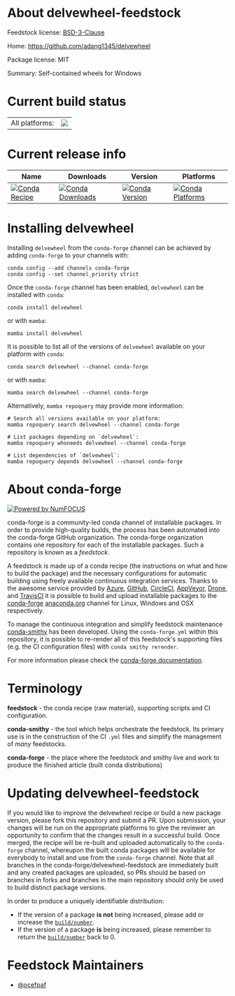 About delvewheel-feedstock
==========================

Feedstock license: [BSD-3-Clause](https://github.com/conda-forge/delvewheel-feedstock/blob/main/LICENSE.txt)

Home: https://github.com/adang1345/delvewheel

Package license: MIT

Summary: Self-contained wheels for Windows

Current build status
====================


<table><tr><td>All platforms:</td>
    <td>
      <a href="https://dev.azure.com/conda-forge/feedstock-builds/_build/latest?definitionId=17234&branchName=main">
        <img src="https://dev.azure.com/conda-forge/feedstock-builds/_apis/build/status/delvewheel-feedstock?branchName=main">
      </a>
    </td>
  </tr>
</table>

Current release info
====================

| Name | Downloads | Version | Platforms |
| --- | --- | --- | --- |
| [![Conda Recipe](https://img.shields.io/badge/recipe-delvewheel-green.svg)](https://anaconda.org/conda-forge/delvewheel) | [![Conda Downloads](https://img.shields.io/conda/dn/conda-forge/delvewheel.svg)](https://anaconda.org/conda-forge/delvewheel) | [![Conda Version](https://img.shields.io/conda/vn/conda-forge/delvewheel.svg)](https://anaconda.org/conda-forge/delvewheel) | [![Conda Platforms](https://img.shields.io/conda/pn/conda-forge/delvewheel.svg)](https://anaconda.org/conda-forge/delvewheel) |

Installing delvewheel
=====================

Installing `delvewheel` from the `conda-forge` channel can be achieved by adding `conda-forge` to your channels with:

```
conda config --add channels conda-forge
conda config --set channel_priority strict
```

Once the `conda-forge` channel has been enabled, `delvewheel` can be installed with `conda`:

```
conda install delvewheel
```

or with `mamba`:

```
mamba install delvewheel
```

It is possible to list all of the versions of `delvewheel` available on your platform with `conda`:

```
conda search delvewheel --channel conda-forge
```

or with `mamba`:

```
mamba search delvewheel --channel conda-forge
```

Alternatively, `mamba repoquery` may provide more information:

```
# Search all versions available on your platform:
mamba repoquery search delvewheel --channel conda-forge

# List packages depending on `delvewheel`:
mamba repoquery whoneeds delvewheel --channel conda-forge

# List dependencies of `delvewheel`:
mamba repoquery depends delvewheel --channel conda-forge
```


About conda-forge
=================

[![Powered by
NumFOCUS](https://img.shields.io/badge/powered%20by-NumFOCUS-orange.svg?style=flat&colorA=E1523D&colorB=007D8A)](https://numfocus.org)

conda-forge is a community-led conda channel of installable packages.
In order to provide high-quality builds, the process has been automated into the
conda-forge GitHub organization. The conda-forge organization contains one repository
for each of the installable packages. Such a repository is known as a *feedstock*.

A feedstock is made up of a conda recipe (the instructions on what and how to build
the package) and the necessary configurations for automatic building using freely
available continuous integration services. Thanks to the awesome service provided by
[Azure](https://azure.microsoft.com/en-us/services/devops/), [GitHub](https://github.com/),
[CircleCI](https://circleci.com/), [AppVeyor](https://www.appveyor.com/),
[Drone](https://cloud.drone.io/welcome), and [TravisCI](https://travis-ci.com/)
it is possible to build and upload installable packages to the
[conda-forge](https://anaconda.org/conda-forge) [anaconda.org](https://anaconda.org/)
channel for Linux, Windows and OSX respectively.

To manage the continuous integration and simplify feedstock maintenance
[conda-smithy](https://github.com/conda-forge/conda-smithy) has been developed.
Using the ``conda-forge.yml`` within this repository, it is possible to re-render all of
this feedstock's supporting files (e.g. the CI configuration files) with ``conda smithy rerender``.

For more information please check the [conda-forge documentation](https://conda-forge.org/docs/).

Terminology
===========

**feedstock** - the conda recipe (raw material), supporting scripts and CI configuration.

**conda-smithy** - the tool which helps orchestrate the feedstock.
                   Its primary use is in the construction of the CI ``.yml`` files
                   and simplify the management of *many* feedstocks.

**conda-forge** - the place where the feedstock and smithy live and work to
                  produce the finished article (built conda distributions)


Updating delvewheel-feedstock
=============================

If you would like to improve the delvewheel recipe or build a new
package version, please fork this repository and submit a PR. Upon submission,
your changes will be run on the appropriate platforms to give the reviewer an
opportunity to confirm that the changes result in a successful build. Once
merged, the recipe will be re-built and uploaded automatically to the
`conda-forge` channel, whereupon the built conda packages will be available for
everybody to install and use from the `conda-forge` channel.
Note that all branches in the conda-forge/delvewheel-feedstock are
immediately built and any created packages are uploaded, so PRs should be based
on branches in forks and branches in the main repository should only be used to
build distinct package versions.

In order to produce a uniquely identifiable distribution:
 * If the version of a package **is not** being increased, please add or increase
   the [``build/number``](https://docs.conda.io/projects/conda-build/en/latest/resources/define-metadata.html#build-number-and-string).
 * If the version of a package **is** being increased, please remember to return
   the [``build/number``](https://docs.conda.io/projects/conda-build/en/latest/resources/define-metadata.html#build-number-and-string)
   back to 0.

Feedstock Maintainers
=====================

* [@ocefpaf](https://github.com/ocefpaf/)

